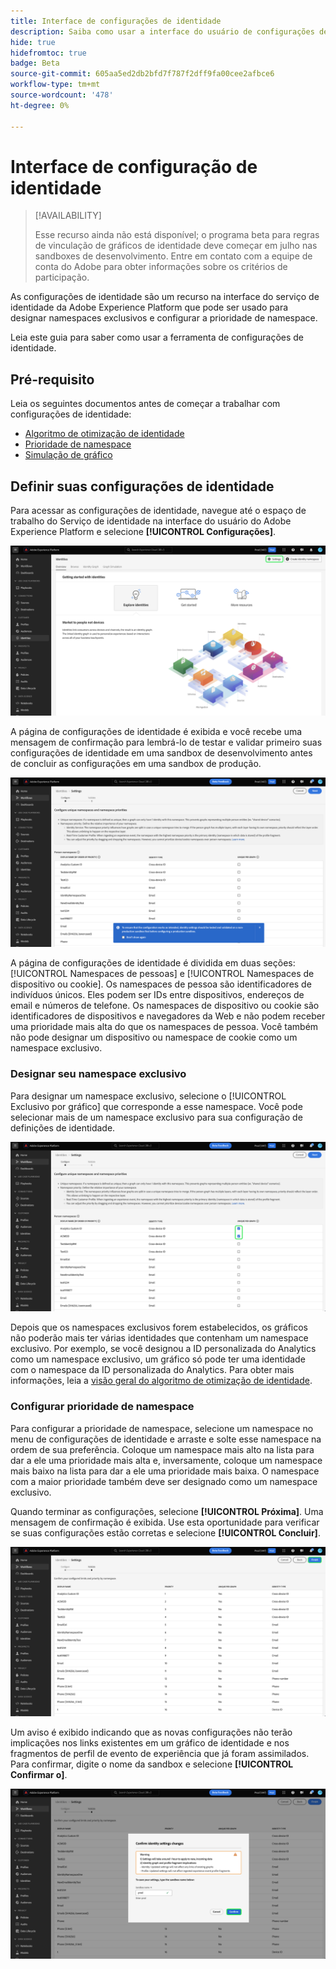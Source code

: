 ```yaml
---
title: Interface de configurações de identidade
description: Saiba como usar a interface do usuário de configurações de identidade.
hide: true
hidefromtoc: true
badge: Beta
source-git-commit: 605aa5ed2db2bfd7f787f2dff9fa00cee2afbce6
workflow-type: tm+mt
source-wordcount: '478'
ht-degree: 0%

---
```


# Interface de configuração de identidade

>[!AVAILABILITY]
>
>Esse recurso ainda não está disponível; o programa beta para regras de vinculação de gráficos de identidade deve começar em julho nas sandboxes de desenvolvimento. Entre em contato com a equipe de conta do Adobe para obter informações sobre os critérios de participação.

As configurações de identidade são um recurso na interface do serviço de identidade da Adobe Experience Platform que pode ser usado para designar namespaces exclusivos e configurar a prioridade de namespace.

Leia este guia para saber como usar a ferramenta de configurações de identidade.

## Pré-requisito

Leia os seguintes documentos antes de começar a trabalhar com configurações de identidade:

* [Algoritmo de otimização de identidade](./identity-optimization-algorithm.md)
* [Prioridade de namespace](./namespace-priority.md)
* [Simulação de gráfico](./graph-simulation.md)

## Definir suas configurações de identidade

Para acessar as configurações de identidade, navegue até o espaço de trabalho do Serviço de identidade na interface do usuário do Adobe Experience Platform e selecione **[!UICONTROL Configurações]**.

![O botão de configurações de identidade selecionado.](../images/rules/identity-ui.png)

A página de configurações de identidade é exibida e você recebe uma mensagem de confirmação para lembrá-lo de testar e validar primeiro suas configurações de identidade em uma sandbox de desenvolvimento antes de concluir as configurações em uma sandbox de produção.

![A página de configurações de identidade.](../images/rules/identity-settings.png)

A página de configurações de identidade é dividida em duas seções: [!UICONTROL Namespaces de pessoas] e [!UICONTROL Namespaces de dispositivo ou cookie]. Os namespaces de pessoa são identificadores de indivíduos únicos. Eles podem ser IDs entre dispositivos, endereços de email e números de telefone. Os namespaces de dispositivo ou cookie são identificadores de dispositivos e navegadores da Web e não podem receber uma prioridade mais alta do que os namespaces de pessoa. Você também não pode designar um dispositivo ou namespace de cookie como um namespace exclusivo.

### Designar seu namespace exclusivo

Para designar um namespace exclusivo, selecione o [!UICONTROL Exclusivo por gráfico] que corresponde a esse namespace. Você pode selecionar mais de um namespace exclusivo para sua configuração de definições de identidade.

![Dois namespaces exclusivos selecionados.](../images/rules/unique-namespaces.png)

Depois que os namespaces exclusivos forem estabelecidos, os gráficos não poderão mais ter várias identidades que contenham um namespace exclusivo. Por exemplo, se você designou a ID personalizada do Analytics como um namespace exclusivo, um gráfico só pode ter uma identidade com o namespace da ID personalizada do Analytics. Para obter mais informações, leia a [visão geral do algoritmo de otimização de identidade](./identity-optimization-algorithm.md#unique-namespace).

### Configurar prioridade de namespace

Para configurar a prioridade de namespace, selecione um namespace no menu de configurações de identidade e arraste e solte esse namespace na ordem de sua preferência. Coloque um namespace mais alto na lista para dar a ele uma prioridade mais alta e, inversamente, coloque um namespace mais baixo na lista para dar a ele uma prioridade mais baixa. O namespace com a maior prioridade também deve ser designado como um namespace exclusivo.

Quando terminar as configurações, selecione **[!UICONTROL Próxima]**. Uma mensagem de confirmação é exibida. Use esta oportunidade para verificar se suas configurações estão corretas e selecione **[!UICONTROL Concluir]**.

![A página de validação.](../images/rules/validate.png)

Um aviso é exibido indicando que as novas configurações não terão implicações nos links existentes em um gráfico de identidade e nos fragmentos de perfil de evento de experiência que já foram assimilados. Para confirmar, digite o nome da sandbox e selecione **[!UICONTROL Confirmar o]**.

![A janela de confirmação.](../images/rules/confirm.png)